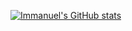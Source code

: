 [![Immanuel's GitHub stats](https://github-readme-stats.vercel.app/api?username=sirmanuch0)](https://github.com/sirmanuch0/github-readme-stats)
